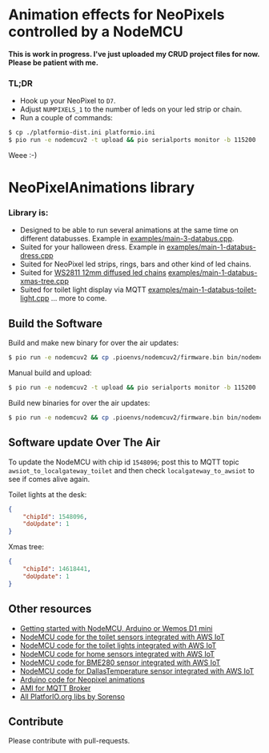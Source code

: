 # Animation effects for NeoPixels controlled by a NodeMCU

__This is work in progress. I've just uploaded my CRUD project files for now. Please be patient with me.__

### TL;DR

* Hook up your NeoPixel to `D7`.
* Adjust `NUMPIXELS_1` to the number of leds on your led strip or chain.
* Run a couple of commands:
```bash
$ cp ./platformio-dist.ini platformio.ini
$ pio run -e nodemcuv2 -t upload && pio serialports monitor -b 115200
```

Weee :-)


# NeoPixelAnimations library


### Library is:

* Designed to be able to run several animations at the same time on different databusses. Example in [examples/main-3-databus.cpp](examples/main-3-databus.cpp).
* Suited for your halloween dress. Example in [examples/main-1-databus-dress.cpp](examples/main-1-databus-dress.cpp)
* Suited for NeoPixel led strips, rings, bars and other kind of led chains.
* Suited for [WS2811 12mm diffused led chains](https://www.aliexpress.com/item/50-Pcs-string-12mm-WS2811-2811-IC-RGB-LED-Pixels-Module-String-Light-Black-Wire-cable/1854864234.html?spm=2114.13010608.0.0.N5H7Hk)  [examples/main-1-databus-xmas-tree.cpp](examples/main-1-databus-xmas-tree.cpp)
* Suited for toilet light display via MQTT [examples/main-1-databus-toilet-light.cpp](examples/main-1-databus-toilet-light.cpp)
... more to come.


## Build the Software

Build and make new binary for over the air updates:

```bash
$ pio run -e nodemcuv2 && cp .pioenvs/nodemcuv2/firmware.bin bin/nodemcu/toilet-light/
```

Manual build and upload:
```bash
$ pio run -e nodemcuv2 -t upload && pio serialports monitor -b 115200
```


Build new binaries for over the air updates:
```bash
$ pio run -e nodemcuv2 && cp .pioenvs/nodemcuv2/firmware.bin bin/nodemcu/toilet-xmas/.


```

## Software update Over The Air

To update the NodeMCU with chip id `1548096`; post this to MQTT topic `awsiot_to_localgateway_toilet` and then check `localgateway_to_awsiot` to see if comes alive again.

Toilet lights at the desk:
```json
{
    "chipId": 1548096,
    "doUpdate": 1
}
```

Xmas tree:
```json
{
    "chipId": 14618441,
    "doUpdate": 1
}
```


## Other resources

* [Getting started with NodeMCU, Arduino or Wemos D1 mini](https://github.com/5orenso/arduino-getting-started)
* [NodeMCU code for the toilet sensors integrated with AWS IoT](https://github.com/5orenso/nodemcu-mqtt-toilet-project)
* [NodeMCU code for the toilet lights integrated with AWS IoT](https://github.com/5orenso/nodemcu-mqtt-toilet-project-display)
* [NodeMCU code for home sensors integrated with AWS IoT](https://github.com/5orenso/nodemcu-mqtt-home-sensors)
* [NodeMCU code for BME280 sensor integrated with AWS IoT](https://github.com/5orenso/nodemcu-mqtt-bme280)
* [NodeMCU code for DallasTemperature sensor integrated with AWS IoT](https://github.com/5orenso/nodemcu-mqtt-dallastemperature)
* [Arduino code for Neopixel animations](https://github.com/5orenso/nodemcu-neopixel-animations)
* [AMI for MQTT Broker](https://github.com/5orenso/aws-ami-creation)
* [All PlatforIO.org libs by Sorenso](http://platformio.org/lib/search?query=author%253A%2522Sorenso%2522)


## Contribute

Please contribute with pull-requests.
